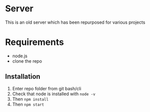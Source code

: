 # Server
This is an old server which has been repurposed for various projects

# Requirements
- node.js
- clone the repo

## Installation 
1. Enter repo folder from git bash/cli
2. Check that node is installed with 
```node -v```
3. Then
``` npm install ```
4. Then
``` npm start ```
